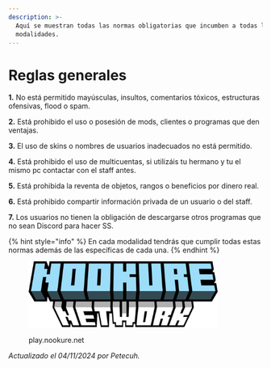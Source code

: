 ```yaml
---
description: >-
  Aquí se muestran todas las normas obligatorias que incumben a todas las
  modalidades.
---
```


# Reglas generales

**1.** No está permitido mayúsculas, insultos, comentarios tóxicos, estructuras ofensivas, flood o spam.&#x20;

**2.** Está prohibido el uso o posesión de mods, clientes o programas que den ventajas.&#x20;

**3.** El uso de skins o nombres de usuarios inadecuados no está permitido.&#x20;

**4.** Está prohibido el uso de multicuentas, si utilizáis tu hermano y tu el mismo pc contactar con el staff antes.&#x20;

**5.** Está prohibida la reventa de objetos, rangos o beneficios por dinero real.&#x20;

**6.** Está prohibido compartir información privada de un usuario o del staff.

**7.** Los usuarios no tienen la obligación de descargarse otros programas que no sean Discord para hacer SS.

{% hint style="info" %}
En cada modalidad tendrás que cumplir todas estas normas además de las específicas de cada una.
{% endhint %}

<figure><img src=".gitbook/assets/image (6).png" alt="" width="375"><figcaption><p>play.nookure.net</p></figcaption></figure>

&#x20;                                                                                                                  _Actualizado el 04/11/2024 por Petecuh._
